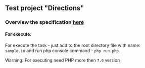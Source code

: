 ## Test project "Directions"

### Overview the specification [here](https://open.kattis.com/problems/alldifferentdirections)

#### For execute:

For execute the task - just add to the root directory file with name: `sample.in` 
and run php console command - `php run.php`.

Warning: For executing need PHP more then `7.0` version
 